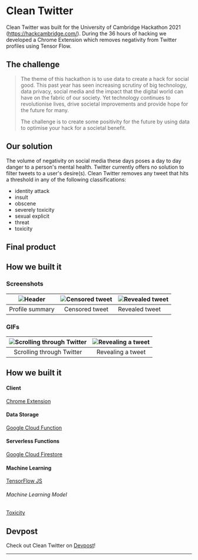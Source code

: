# Clean Twitter

Clean Twitter was built for the University of Cambridge Hackathon 2021 (https://hackcambridge.com/). During the 36 hours of hacking we developed a Chrome Extension which removes negativity from Twitter profiles using Tensor Flow.

## The challenge

> The theme of this hackathon is to use data to create a hack for social good. This past year has seen increasing scrutiny of big technology, data privacy, social media and the impact that the digital world can have on the fabric of our society. Yet technology continues to revolutionise lives, drive societal improvements and provide hope for the future for many.
>
> The challenge is to create some positivity for the future by using data to optimise your hack for a societal benefit.

## Our solution

The volume of negativity on social media these days poses a day to day danger to a person's mental health. Twitter currently offers no solution to filter tweets to a user's desire(s). Clean Twitter removes any tweet that hits a threshold in any of the following classifications:

- identity attack
- insult
- obscene
- severely toxicity
- sexual explicit
- threat
- toxicity

## Final product

## How we built it

### Screenshots

| ![Header](https://github.com/olliegardner/clean-twitter/blob/master/images/header.PNG?raw=true) | ![Censored tweet](https://github.com/olliegardner/clean-twitter/blob/master/images/before.PNG?raw=true) | ![Revealed tweet](https://github.com/olliegardner/clean-twitter/blob/master/images/after.PNG?raw=true) |
| :---------------------------------------------------------------------------------------------: | :-----------------------------------------------------------------------------------------------------: | ------------------------------------------------------------------------------------------------------ |
|                                         Profile summary                                         |                                             Censored tweet                                              | Revealed tweet                                                                                         |

### GIFs

| ![Scrolling through Twitter](https://github.com/olliegardner/clean-twitter/blob/master/images/header.PNG?raw=true) | ![Revealing a tweet](https://github.com/olliegardner/clean-twitter/blob/master/images/before.PNG?raw=true) |
| :----------------------------------------------------------------------------------------------------------------: | :--------------------------------------------------------------------------------------------------------: |
|                                             Scrolling through Twitter                                              |                                             Revealing a tweet                                              |

## How we built it

#### Client

[Chrome Extension](https://developer.chrome.com/docs/extensions/mv2/getstarted/)

#### Data Storage

[Google Cloud Function](https://console.cloud.google.com/functions)

#### Serverless Functions

[Google Cloud Firestore](https://console.cloud.google.com/firestore)

#### Machine Learning

[TensorFlow JS](https://www.npmjs.com/package/@tensorflow/tfjs)

###### Machine Learning Model

[Toxicity](https://www.npmjs.com/package/@tensorflow-models/toxicity)

## Devpost

Check out Clean Twitter on [Devpost](https://devpost.com/software/clean-twitter)!

---
